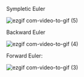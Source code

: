 Sympletic Euler

![ezgif com-video-to-gif (5)](https://user-images.githubusercontent.com/78880538/218626095-bb60e15e-c742-4acc-ae37-5cbc003ec786.gif)


Backward Euler

![ezgif com-video-to-gif (4)](https://user-images.githubusercontent.com/78880538/218625672-36b7f6d0-8416-4159-8dfe-0989e75416cb.gif)


Forward Euler:

![ezgif com-video-to-gif (3)](https://user-images.githubusercontent.com/78880538/218625224-27c883bc-e246-4be1-85b2-1ff0d4a79381.gif)
